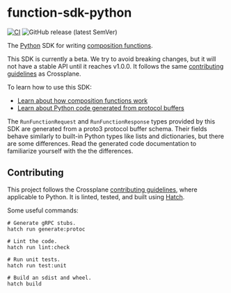 # function-sdk-python
[![CI](https://github.com/crossplane/function-sdk-python/actions/workflows/ci.yml/badge.svg)](https://github.com/crossplane/function-sdk-python/actions/workflows/ci.yml) ![GitHub release (latest SemVer)](https://img.shields.io/github/release/crossplane/function-sdk-python)

The [Python][python] SDK for writing [composition functions][functions].

This SDK is currently a beta. We try to avoid breaking changes, but it will not
have a stable API until it reaches v1.0.0. It follows the same [contributing
guidelines] as Crossplane.

To learn how to use this SDK:

* [Learn about how composition functions work][functions]
* [Learn about Python code generated from protocol buffers][python-protobuf]

The `RunFunctionRequest` and `RunFunctionResponse` types provided by this SDK
are generated from a proto3 protocol buffer schema. Their fields behave
similarly to built-in Python types like lists and dictionaries, but there are
some differences. Read the generated code documentation to familiarize yourself
with the the differences.

## Contributing

This project follows the Crossplane [contributing guidelines], where applicable
to Python. It is linted, tested, and built using [Hatch][hatch].

Some useful commands:

```shell
# Generate gRPC stubs.
hatch run generate:protoc

# Lint the code.
hatch run lint:check

# Run unit tests.
hatch run test:unit

# Build an sdist and wheel.
hatch build
```

[python]: https://python.org
[functions]: https://docs.crossplane.io/latest/concepts/composition-functions
[python-protobuf]: https://protobuf.dev/reference/python/python-generated/
[contributing guidelines]: https://github.com/crossplane/crossplane/tree/master/contributing
[hatch]: https://github.com/pypa/hatch
